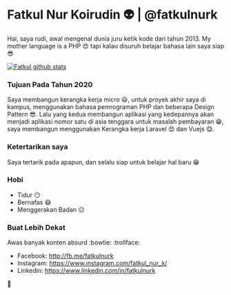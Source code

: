 
# Fatkul Nur Koirudin :alien: | @fatkulnurk
Hai, saya rudi, awal mengenal dunia juru ketik kode dari tahun 2013. My mother language is a PHP 😍 tapi kalau disuruh belajar bahasa lain saya siap :sunglasses:

[![Fatkul github stats](https://github-readme-stats.vercel.app/api?username=fatkulnurk)](https://github.com/fatkulnurk)

### Tujuan Pada Tahun 2020
Saya membangun kerangka kerja micro 😃, untuk proyek akhir saya di kampus, menggunakan bahasa pemrograman PHP dan beberapa Design Pattern 😎. Lalu yang kedua membangun aplikasi yang kedepannya akan menjadi aplikasi nomor satu di asia tenggara untuk masalah pembayaran 😁, saya membangun menggunakan Kerangka kerja Laravel 😍 dan Vuejs 😋.


### Ketertarikan saya
Saya tertarik pada apapun, dan selalu siap untuk belajar hal baru 😁

### Hobi
- Tidur :no_mouth:
- Bernafas :mask:
- Menggerakan Badan :neutral_face:

### Buat Lebih Dekat
Awas banyak konten absurd :bowtie:	:trollface:	
- Facebook: <http://fb.me/fatkulnurk>
- Instagram: <https://www.instagram.com/fatkul_nur_k/>
- Linkedin: <https://www.linkedin.com/in/fatkulnurk>

:tropical_fish:
